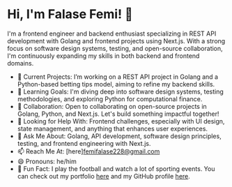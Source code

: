 <!-- @format -->

# Hi, I'm Falase Femi! 👋

I'm a frontend engineer and backend enthusiast specializing in REST API development with Golang and frontend projects using Next.js. With a strong focus on software design systems, testing, and open-source collaboration, I'm continuously expanding my skills in both backend and frontend domains.

- 🔭 Current Projects: I’m working on a REST API project in Golang and a Python-based betting tips model, aiming to refine my backend skills.
- 🌱 Learning Goals: I'm diving deep into software design systems, testing methodologies, and exploring Python for computational finance.
- 👯 Collaboration: Open to collaborating on open-source projects in Golang, Python, and Next.js. Let's build something impactful together!
- 🤔 Looking for Help With: Frontend challenges, especially with UI design, state management, and anything that enhances user experiences.
- 💬 Ask Me About: Golang, API development, software design principles, testing, and frontend engineering with Next.js.
- 📫 Reach Me At: [here]femifalase228@gmail.com
- 😄 Pronouns: he/him
- 🎹 Fun Fact: I play the football and watch a lot of sporting events.
  You can check out my portfolio [here](https://portfolio-version01.vercel.app/) and my GitHub profile [here](https://github.com/Falasefemi2).
